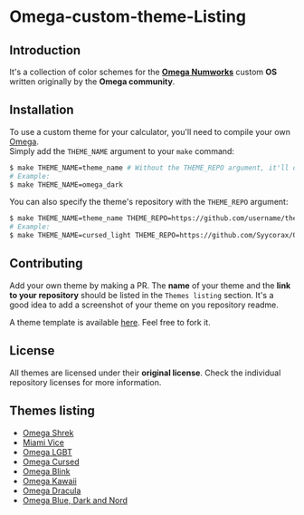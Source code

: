 
# Omega-custom-theme-Listing

## Introduction

It's a collection of color schemes for the [**Omega Numworks**](https://github.com/Omega-Numworks/Omega) custom **OS** written originally by the **Omega community**.

## Installation

To use a custom theme for your calculator, you'll need to compile your own [Omega](https://github.com/Omega-Numworks/Omega).  
Simply add the `THEME_NAME` argument to your `make` command:
```bash
$ make THEME_NAME=theme_name # Without the THEME_REPO argument, it'll only work with local themes
# Example:
$ make THEME_NAME=omega_dark
```
You can also specify the theme's repository with the `THEME_REPO` argument:
```bash
$ make THEME_NAME=theme_name THEME_REPO=https://github.com/username/theme_name
# Example:
$ make THEME_NAME=cursed_light THEME_REPO=https://github.com/Syycorax/Omega-cursed
```

## Contributing

Add your own theme by making a PR. The **name** of your theme and the **link to your repository** should be listed in the `Themes listing` section.
It's a good idea to add a screenshot of your theme on you repository readme.

A theme template is available [here](https://github.com/Omega-Numworks/Omega-Theme-Example). Feel free to fork it.

## License

All themes are licensed under their **original license**. Check the individual repository licenses for more information.

## Themes listing

* [Omega Shrek](https://github.com/PierreDiab/Omega_Shrek)
* [Miami Vice](https://github.com/akhilvanka/Miami-Vice)
* [Omega LGBT](https://github.com/coco33920/Omega-LGBT)
* [Omega Cursed](https://github.com/Syycorax/Omega-cursed)
* [Omega Blink](https://github.com/virgilecheminot/Omega-Theme-Blink)
* [Omega Kawaii](https://github.com/apoleon33/Omega-Kawaii-Theme)
* [Omega Dracula](https://github.com/Ratakor/Omega-Dracula-Theme)
* [Omega Blue, Dark and Nord](https://github.com/fmlatghor/Omega-Theme-Example)
